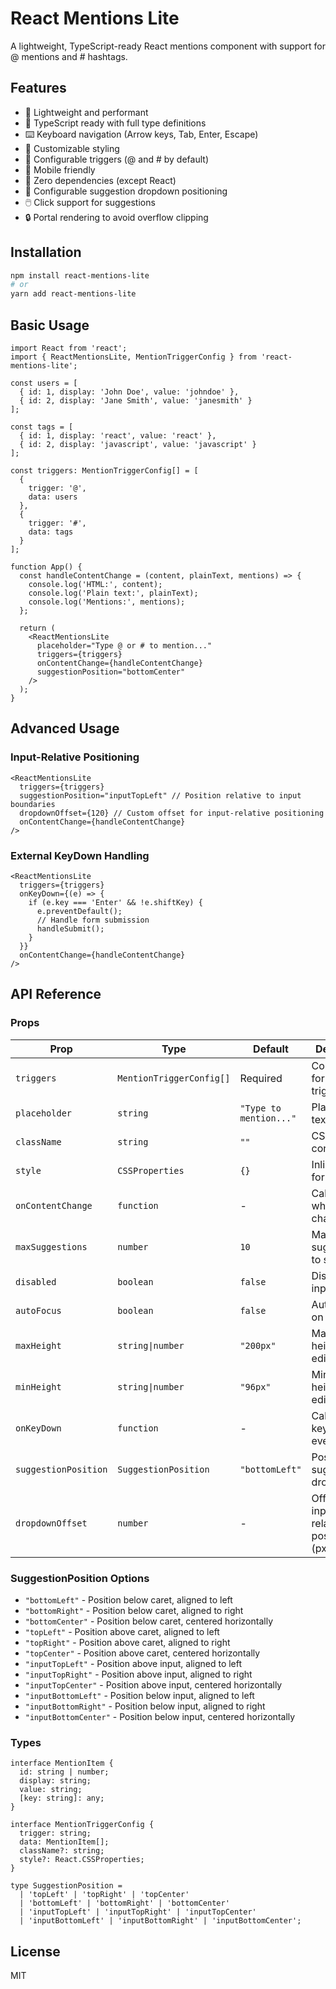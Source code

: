 # React Mentions Lite

A lightweight, TypeScript-ready React mentions component with support for @ mentions and # hashtags.

## Features

- 🚀 Lightweight and performant
- 📝 TypeScript ready with full type definitions
- ⌨️ Keyboard navigation (Arrow keys, Tab, Enter, Escape)
- 🎨 Customizable styling
- 🔧 Configurable triggers (@ and # by default)
- 📱 Mobile friendly
- 🎯 Zero dependencies (except React)
- 📍 Configurable suggestion dropdown positioning
- 🖱️ Click support for suggestions
- 🔒 Portal rendering to avoid overflow clipping

## Installation

```bash
npm install react-mentions-lite
# or
yarn add react-mentions-lite
```

## Basic Usage

```tsx
import React from 'react';
import { ReactMentionsLite, MentionTriggerConfig } from 'react-mentions-lite';

const users = [
  { id: 1, display: 'John Doe', value: 'johndoe' },
  { id: 2, display: 'Jane Smith', value: 'janesmith' }
];

const tags = [
  { id: 1, display: 'react', value: 'react' },
  { id: 2, display: 'javascript', value: 'javascript' }
];

const triggers: MentionTriggerConfig[] = [
  {
    trigger: '@',
    data: users
  },
  {
    trigger: '#',
    data: tags
  }
];

function App() {
  const handleContentChange = (content, plainText, mentions) => {
    console.log('HTML:', content);
    console.log('Plain text:', plainText);
    console.log('Mentions:', mentions);
  };

  return (
    <ReactMentionsLite
      placeholder="Type @ or # to mention..."
      triggers={triggers}
      onContentChange={handleContentChange}
      suggestionPosition="bottomCenter"
    />
  );
}
```

## Advanced Usage

### Input-Relative Positioning

```tsx
<ReactMentionsLite
  triggers={triggers}
  suggestionPosition="inputTopLeft" // Position relative to input boundaries
  dropdownOffset={120} // Custom offset for input-relative positioning
  onContentChange={handleContentChange}
/>
```

### External KeyDown Handling

```tsx
<ReactMentionsLite
  triggers={triggers}
  onKeyDown={(e) => {
    if (e.key === 'Enter' && !e.shiftKey) {
      e.preventDefault();
      // Handle form submission
      handleSubmit();
    }
  }}
  onContentChange={handleContentChange}
/>
```

## API Reference

### Props

| Prop | Type | Default | Description |
|------|------|---------|-------------|
| `triggers` | `MentionTriggerConfig[]` | Required | Configuration for mention triggers |
| `placeholder` | `string` | `"Type to mention..."` | Placeholder text |
| `className` | `string` | `""` | CSS class for container |
| `style` | `CSSProperties` | `{}` | Inline styles for container |
| `onContentChange` | `function` | - | Callback when content changes |
| `maxSuggestions` | `number` | `10` | Maximum suggestions to show |
| `disabled` | `boolean` | `false` | Disable the input |
| `autoFocus` | `boolean` | `false` | Auto focus on mount |
| `maxHeight` | `string\|number` | `"200px"` | Maximum height of editor |
| `minHeight` | `string\|number` | `"96px"` | Minimum height of editor |
| `onKeyDown` | `function` | - | Callback for keydown events |
| `suggestionPosition` | `SuggestionPosition` | `"bottomLeft"` | Position of suggestion dropdown |
| `dropdownOffset` | `number` | - | Offset for input-relative positioning (px) |

### SuggestionPosition Options

- `"bottomLeft"` - Position below caret, aligned to left
- `"bottomRight"` - Position below caret, aligned to right  
- `"bottomCenter"` - Position below caret, centered horizontally
- `"topLeft"` - Position above caret, aligned to left
- `"topRight"` - Position above caret, aligned to right
- `"topCenter"` - Position above caret, centered horizontally
- `"inputTopLeft"` - Position above input, aligned to left
- `"inputTopRight"` - Position above input, aligned to right
- `"inputTopCenter"` - Position above input, centered horizontally
- `"inputBottomLeft"` - Position below input, aligned to left
- `"inputBottomRight"` - Position below input, aligned to right
- `"inputBottomCenter"` - Position below input, centered horizontally

### Types

```tsx
interface MentionItem {
  id: string | number;
  display: string;
  value: string;
  [key: string]: any;
}

interface MentionTriggerConfig {
  trigger: string;
  data: MentionItem[];
  className?: string;
  style?: React.CSSProperties;
}

type SuggestionPosition = 
  | 'topLeft' | 'topRight' | 'topCenter'
  | 'bottomLeft' | 'bottomRight' | 'bottomCenter'
  | 'inputTopLeft' | 'inputTopRight' | 'inputTopCenter'
  | 'inputBottomLeft' | 'inputBottomRight' | 'inputBottomCenter';
```

## License

MIT